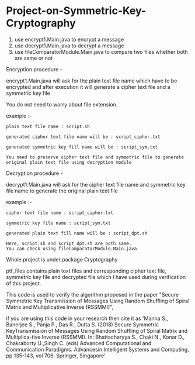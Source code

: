 # Project-on-Symmetric-Key-Cryptography

1. use encrypt1.Main.java to encrypt a message
2. use decrypt1.Main.java to decrypt a message
3. use fileComparatorModule.Main.java to compare two files whether both are same or not

Encryption procedure -

  encrypt1.Main.java will ask for the plain text file name which have to be encrypted and after execution it will generate a
  cipher text file and a symmetric key file

  You do not need to worry about file extension.

  example :-
    
    plain text file name : script.sh
    
    generated cipher text file name will be : script_cipher.txt
    
    generated symmetric key fill name will be : script_sym.txt
    
    You need to preserve cipher text file and symmetric file to generate original plain text file using decryption module
    
Decryption procedure -

  decrypt1.Main.java will ask for the cipher text file name and symmetric key file name to generate the original plain text 
  file

  example :-
    
    cipher text file name : script_cipher.txt
    
    symmetric key file name : script_sym.txt
    
    generated plain text fill name will be : script_dpt.sh
    
    Here, script.sh and script_dpt.sh are both same.
    You can check using fileComparatorModule.Main.java
    
Whole project is under package Cryptography

ptf_files contains plain text files and corresponding cipher text file, symmetric key file and decrypted file which I have used during verification of this project.

This code is used to verify the algorithm proposed in the paper "Secure Symmetric Key Transmission of Messages Using Random Shuffling of Spiral Matrix and Multiplicative Inverse (RSSMMI)", 

if you are using this code in your research then cite it as 'Manna S., Banerjee S., Panja P., Das R., Dutta S. (2018) Secure Symmetric KeyTransmission of Messages Using Random Shuffling of Spiral Matrix and Multiplica-tive Inverse (RSSMMI). In: Bhattacharyya S., Chaki N., Konar D., Chakraborty U.,Singh C. (eds) Advanced Computational and Communication Paradigms.  Advancesin Intelligent Systems and Computing, pp 135-143, vol 706.  Springer, Singapore'
